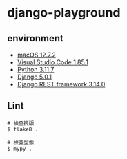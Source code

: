 # django-playground

## environment

- [macOS 12.7.2](https://www.apple.com/tw/macos/monterey/)
- [Visual Studio Code 1.85.1](https://code.visualstudio.com/)
- [Python 3.11.7](https://www.python.org/)
- [Django 5.0.1](https://www.djangoproject.com/)
- [Django REST framework 3.14.0](https://www.django-rest-framework.org/)

## Lint

```shell
# 檢查排版
$ flake8 .

# 檢查型態
$ mypy .
```
